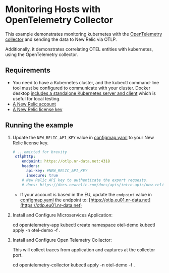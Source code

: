 # Monitoring Hosts with OpenTelemetry Collector

This example demonstrates monitoring kubernetes with the [OpenTelemetry collector](https://opentelemetry.io/docs/collector/) and sending the data to New Relic via OTLP.

Additionally, it demonstrates correlating OTEL entities with kubernetes, using the OpenTelemetry collector.

## Requirements

* You need to have a Kubernetes cluster, and the kubectl command-line tool must be configured to communicate with your cluster. Docker desktop [includes a standalone Kubernetes server and client](https://docs.docker.com/desktop/kubernetes/) which is useful for local testing.
* [A New Relic account](https://one.newrelic.com/)
* [A New Relic license key](https://docs.newrelic.com/docs/apis/intro-apis/new-relic-api-keys/#license-key)

## Running the example

 1. Update the `NEW_RELIC_API_KEY` value in [configmap.yaml](./opentelemetry-collector/configmap.yml) to your New Relic license key.
    ```yaml
    # ...omitted for brevity
     otlphttp:
        endpoint: https://otlp.nr-data.net:4318
        headers:
          api-key: #NEW_RELIC_API_KEY
          insecure: true
        # New Relic API key to authenticate the export requests.
        # docs: https://docs.newrelic.com/docs/apis/intro-apis/new-relic-api-keys/#license-key
    ```

    * If your account is based in the EU, update the `endpoint` value in [configmap.yaml](./opentelemetry-collector/configmap.yml) the endpoint to: [https://otlp.eu01.nr-data.net](https://otlp.eu01.nr-data.net)

 2. Install and Configure Microservices Application:  

    cd opentelemetry-app
    kubectl create namespace otel-demo
    kubectl apply -n otel-demo -f .

 3. Install and Configure Open Telemetry Collector:  

    This will collect traces from application and captures at the collector port.

    cd opentelemetry-collector
     kubectl apply -n otel-demo -f .


    